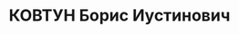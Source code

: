 ---
title: КОВТУН Борис Иустинович
description: '1896 г.р., майор, пом. по матобеспечению ком. 286 СП 96 СД КВО.

  ВКВС - 25.11.1937, ВМН. Расстрелян 25.11.1937, Одесса'
---